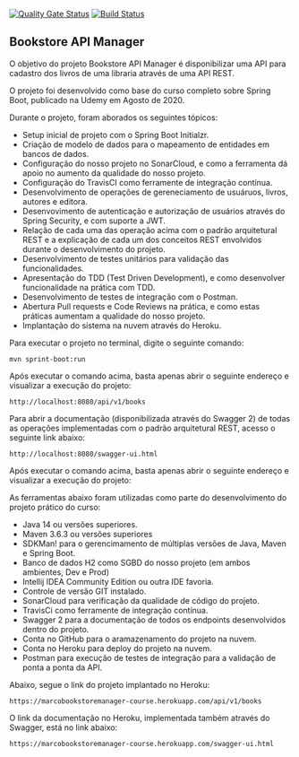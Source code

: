 [![Quality Gate Status](https://sonarcloud.io/api/project_badges/measure?project=marcotancredo_bookstoremanager_course&metric=alert_status)](https://sonarcloud.io/dashboard?id=marcotancredo_bookstoremanager_course)
[![Build Status](https://app.travis-ci.com/marcotancredo/bookstoremanager_course.svg?branch=master)](https://app.travis-ci.com/marcotancredo/bookstoremanager_course)

<h2>Bookstore API Manager</h2>

O objetivo do projeto Bookstore API Manager é disponibilizar uma API para cadastro dos livros de uma libraria através de uma API REST.

O projeto foi desenvolvido como base do curso completo sobre Spring Boot, publicado na Udemy em Agosto de 2020.

Durante o projeto, foram aborados os seguintes tópicos:

* Setup inicial de projeto com o Spring Boot Initialzr.
* Criação de modelo de dados para o mapeamento de entidades em bancos de dados.
* Configuração do nosso projeto no SonarCloud, e como a ferramenta dá apoio no aumento da qualidade do nosso projeto.
* Configuração do TravisCI como ferramente de integração contínua.
* Desenvolvimento de operações de gereneciamento de usuáruos, livros, autores e editora.
* Desenvovimento de autenticação e autorização de usuários através do Spring Security, e com suporte a JWT.
* Relação de cada uma das operação acima com o padrão arquitetural REST e a explicação de cada um dos conceitos REST envolvidos durante o desenvolvimento do projeto.
* Desenvolvimento de testes unitários para validação das funcionalidades.
* Apresentação do TDD (Test Driven Development), e como desenvolver funcionalidade na prática com TDD.
* Desenvolvimento de testes de integração com o Postman.
* Abertura Pull requests e Code Reviews na prática, e como estas práticas aumentam a qualidade do nosso projeto.
* Implantação do sistema na nuvem através do Heroku.

Para executar o projeto no terminal, digite o seguinte comando:

```shell script
mvn sprint-boot:run
```

Após executar o comando acima, basta apenas abrir o seguinte endereço e visualizar a execução do projeto:

```
http://localhost:8080/api/v1/books
```

Para abrir a documentação (disponibilizada através do Swagger 2) de todas as operações implementadas com o padrão arquitetural REST, acesso o seguinte link abaixo:

```
http://localhost:8080/swagger-ui.html
```

Após executar o comando acima, basta apenas abrir o seguinte endereço e visualizar a execução do projeto:

As ferramentas abaixo foram utilizadas como parte do desenvolvimento do projeto prático do curso:

* Java 14 ou versões superiores.
* Maven 3.6.3 ou versões superiores
* SDKMan! para o gerencimamento de múltiplas versões de Java, Maven e Spring Boot.
* Banco de dados H2 como SGBD do nosso projeto (em ambos ambientes, Dev e Prod)
* Intellij IDEA Community Edition ou outra IDE favoria.
* Controle de versão GIT instalado.
* SonarCloud para verificação da qualidade de código do projeto.
* TravisCi como ferramente de integração contínua.
* Swagger 2 para a documentação de todos os endpoints desenvolvidos dentro do projeto.
* Conta no GitHub para o aramazenamento do projeto na nuvem.
* Conta no Heroku para deploy do projeto na nuvem.
* Postman para execução de testes de integração para a validação de ponta a ponta da API.

Abaixo, segue o link do projeto implantado no Heroku:

```
https://marcobookstoremanager-course.herokuapp.com/api/v1/books
```

O link da documentação no Heroku, implementada também através do Swagger, está no link abaixo:

```
https://marcobookstoremanager-course.herokuapp.com/swagger-ui.html
```

